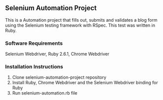## Selenium Automation Project

This is a Automation project that fills out, submits and validates a blog form using the Selenium testing framework with RSpec. This test was written in Ruby.

### Software Requirements

Selenium Webdriver, Ruby 2.6.1, Chrome Webdriver

### Installation Instructions

1. Clone selenium-automation-project repository</br>
2. Install Ruby, Chrome Webdriver and the Selenium Webdriver binding for Ruby</br>
3. Run selenium-automation.rb file</br>
